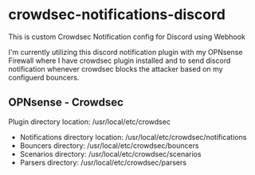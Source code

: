 # crowdsec-notifications-discord
This is custom Crowdsec Notification config for Discord using Webhook

I'm currently utilizing this discord notification plugin with my OPNsense Firewall where I have crowdsec plugin installed and to send discord notification whenever crowdsec blocks the attacker based on my configuerd bouncers.

## OPNsense - Crowdsec 
Plugin directory location: /usr/local/etc/crowdsec

* Notifications directory location: /usr/local/etc/crowdsec/notifications
* Bouncers directory: /usr/local/etc/crowdsec/bouncers
* Scenarios directory: /usr/local/etc/crowdsec/scenarios
* Parsers directory: /usr/local/etc/crowdsec/parsers
